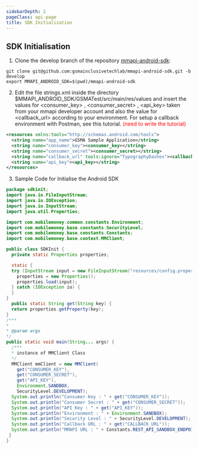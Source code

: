 ```yaml
---
sidebarDepth: 2
pageClass: api-page
title: SDK Initialization
---
```


## SDK Initialisation

1. Clone the develop branch of the repository <a href="https://github.com/gsmainclusivetechlab/mmapi-android-sdk" target="_blank">mmapi-android-sdk</a>:

```shell
git clone git@github.com:gsmainclusivetechlab/mmapi-android-sdk.git -b develop
export MMAPI_ANDROID_SDK=$(pwd)/mmapi-android-sdk
```

2. Edit the file <span class="highlight">strings.xml</span> inside the directory <span class="highlight">$MMAPI_ANDROID_SDK/GSMATest/src/main/res/values</span> and insert the
values for <span class="highlight"><consumer_key></span> , <span class="highlight"><consumer_secret></span> , <span class="highlight"><api_key></span> taken from your mmapi developer account and
also the value for  <span class="highlight"><callback_url></span> according to your environment. For setup a callback environment with
Postman, see this tutorial. <span style="color: red;">(need to write the tutorial)</span>

```xml
<resources xmlns:tools="http://schemas.android.com/tools">
  <string name="app_name">GSMA Sample Application</string>
  <string name="consumer_key"><consumer_key></string>
  <string name="consumer_secret"><consumer_secret></string>
  <string name="callback_url" tools:ignore="TypographyDashes"><callback_url>string>
  <string name="api_key"><api_key></string>
</resources>
```

3. Sample Code for Initialise the Android SDK

```java
package sdkinit;
import java.io.FileInputStream;
import java.io.IOException;
import java.io.InputStream;
import java.util.Properties;

import com.mobilemoney.common.constants.Environment;
import com.mobilemoney.base.constants.SecurityLevel;
import com.mobilemoney.base.constants.Constants;
import com.mobilemoney.base.context.MMClient;

public class SDKInit {
  private static Properties properties;

  static {
  try (InputStream input = new FileInputStream("resources/config.properties")) {
    properties = new Properties();
    properties.load(input);
  } catch (IOException io) {
  }
}
  public static String get(String key) {
  return properties.getProperty(key);
}
/***
*
* @param args
*/
public static void main(String... args) {
  /***
  * instance of MMClient Class
  */
  MMClient mmClient = new MMClient(
    get("CONSUMER_KEY"),
    get("CONSUMER_SECRET"),
    get("API_KEY"),
    Environment.SANDBOX,
    SecurityLevel.DEVELOPMENT);
  System.out.println("Consumer Key : " + get("CONSUMER_KEY"));
  System.out.println("Consumer Secret : " + get("CONSUMER_SECRET"));
  System.out.println("API Key : " + get("API_KEY"));
  System.out.println("Environment : " + Environment.SANDBOX);
  System.out.println("Security Level : " + SecurityLevel.DEVELOPMENT);
  System.out.println("Callback URL : " + get("CALLBACK_URL"));
  System.out.println("MMAPI URL : " + Constants.REST_API_SANDBOX_ENDPOINT);
 }
}
```

<script>
export default {
  mounted() {
    setTimeout(() => {
      const codeBlocks = Array.from(document.querySelectorAll('.extra-class'));
    
      codeBlocks.forEach(element => {
        const preElement = element.querySelector('pre');

        const div = document.createElement('div');
        div.classList.add('pre-wrapper');
        div.appendChild(preElement);

        element.appendChild(div);
      });
    }, 0);
  },
}
</script>